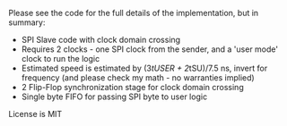 Please see the code for the full details of the implementation, but in summary:

* SPI Slave code with clock domain crossing
* Requires 2 clocks - one SPI clock from the sender, and a 'user mode' clock to run the logic
* Estimated speed is estimated by (3*tUSER + 2*tSU)/7.5 ns, invert for frequency 
        (and please check my math - no warranties implied)
* 2 Flip-Flop synchronization stage for clock domain crossing
* Single byte FIFO for passing SPI byte to user logic

License is MIT
